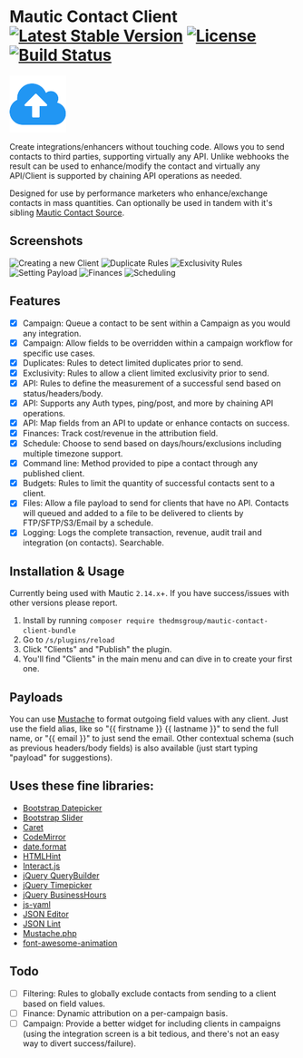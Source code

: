 # Mautic Contact Client [![Latest Stable Version](https://poser.pugx.org/thedmsgroup/mautic-contact-client-bundle/v/stable)](https://packagist.org/packages/thedmsgroup/mautic-contact-client-bundle) [![License](https://poser.pugx.org/thedmsgroup/mautic-contact-client-bundle/license)](https://packagist.org/packages/thedmsgroup/mautic-contact-client-bundle) [![Build Status](https://travis-ci.com/TheDMSGroup/mautic-contact-client.svg?branch=master)](https://travis-ci.com/TheDMSGroup/mautic-contact-client)
![](./Assets/img/client.png)

Create integrations/enhancers without touching code. Allows you to send contacts to third parties, supporting virtually any API. Unlike webhooks the result can be used to enhance/modify the contact and virtually any API/Client is supported by chaining API operations as needed.

Designed for use by performance marketers who enhance/exchange contacts in mass quantities.
Can optionally be used in tandem with it's sibling [Mautic Contact Source](https://github.com/TheDMSGroup/mautic-contact-source).

## Screenshots
![Creating a new Client](https://i.imgur.com/Sp6nZZ4.png)
![Duplicate Rules](https://i.imgur.com/M8RVzYt.png)
![Exclusivity Rules](https://i.imgur.com/5jT94ar.png)
![Setting Payload](https://i.imgur.com/ePTER81.png)
![Finances](https://i.imgur.com/23i35om.png)
![Scheduling](https://i.imgur.com/zPKxXY5.png)

## Features
- [x] Campaign: Queue a contact to be sent within a Campaign as you would any integration.
- [x] Campaign: Allow fields to be overridden within a campaign workflow for specific use cases.
- [x] Duplicates: Rules to detect limited duplicates prior to send.
- [x] Exclusivity: Rules to allow a client limited exclusivity prior to send.
- [x] API: Rules to define the measurement of a successful send based on status/headers/body.
- [x] API: Supports any Auth types, ping/post, and more by chaining API operations.
- [x] API: Map fields from an API to update or enhance contacts on success.
- [x] Finances: Track cost/revenue in the attribution field.
- [x] Schedule: Choose to send based on days/hours/exclusions including multiple timezone support.
- [x] Command line: Method provided to pipe a contact through any published client.
- [x] Budgets: Rules to limit the quantity of successful contacts sent to a client.
- [X] Files: Allow a file payload to send for clients that have no API. Contacts will queued and added to a file to be delivered to clients by FTP/SFTP/S3/Email by a schedule.
- [x] Logging: Logs the complete transaction, revenue, audit trail and integration (on contacts). Searchable.

## Installation & Usage

Currently being used with Mautic `2.14.x`+.
If you have success/issues with other versions please report.

1. Install by running `composer require thedmsgroup/mautic-contact-client-bundle`
2. Go to `/s/plugins/reload`
3. Click "Clients" and "Publish" the plugin.
4. You'll find "Clients" in the main menu and can dive in to create your first one.

## Payloads

You can use [Mustache](http://mustache.github.io) to format outgoing field values with any client. 
Just use the field alias, like so "{{ firstname }} {{ lastname }}" to send the full name, or "{{ email }}" to just send the email.
Other contextual schema (such as previous headers/body fields) is also available (just start typing "payload" for suggestions).

## Uses these fine libraries:

* [Bootstrap Datepicker](https://github.com/uxsolutions/bootstrap-datepicker)
* [Bootstrap Slider](https://github.com/seiyria/bootstrap-slider)
* [Caret](https://github.com/accursoft/caret)
* [CodeMirror](https://github.com/codemirror/CodeMirror)
* [date.format](https://github.com/jacwright/date.format)
* [HTMLHint](https://github.com/yaniswang/HTMLHint)
* [Interact.js](https://github.com/taye/interact.js)
* [jQuery QueryBuilder](https://github.com/mistic100/jQuery-QueryBuilder)
* [jQuery Timepicker](https://github.com/jonthornton/jquery-timepicker)
* [jQuery BusinessHours](https://github.com/gEndelf/jquery.businessHours)
* [js-yaml](https://github.com/nodeca/js-yaml)
* [JSON Editor](https://github.com/json-editor/json-editor)
* [JSON Lint](https://github.com/zaach/jsonlint)
* [Mustache.php](https://github.com/bobthecow/mustache.php)
* [font-awesome-animation](https://github.com/l-lin/font-awesome-animation)

## Todo
- [ ] Filtering: Rules to globally exclude contacts from sending to a client based on field values.
- [ ] Finance: Dynamic attribution on a per-campaign basis.
- [ ] Campaign: Provide a better widget for including clients in campaigns (using the integration screen is a bit tedious, and there's not an easy way to divert success/failure).
